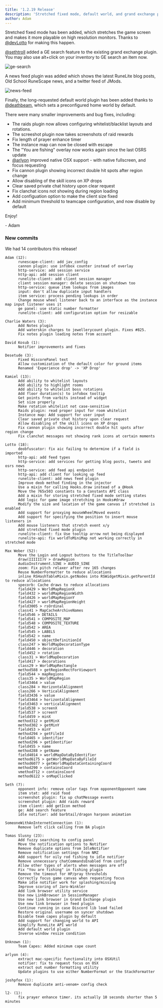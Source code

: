 ```yaml
---
title: '1.2.19 Release'
description: 'Stretched fixed mode, default world, and grand exchange price search!'
author: Adam
---
```


Stretched fixed mode has been added, which stretches the game screen and makes
it more playable on high resolution monitors. Thanks to [@devLotto](https://github.com/devLotto) for making this happen.

[@sethtroll](https://github.com/sethtroll) added a GE search feature to the
existing grand exchange plugin. You may also use alt+click on your inventory to
GE search an item now.

![ge-search](/img/blog/1.2.19-Release/ge-search.png)

A news feed plugin was added which shows the latest RuneLite blog posts, Old
School RuneScape news, and a twitter feed of JMods.

![news-feed](/img/blog/1.2.19-Release/news-feed.png)

Finally, the long-requested default world plugin has been added thanks to
[@deathbeam](https://github.com/deathbeam), which sets a preconfigured home
world by default.

There were many smaller improvements and bug fixes, including:

* The raids plugin now allows configuring whitelist/blacklist layouts and
rotations.
* The screeshot plugin now takes screenshots of raid rewards
* Fix length of prayer enhance timer
* The instance map can now be closed with escape
* The "You are fishing" overlay now works again since the last OSRS update
* [@arlyon](https://github.com/arlyon) improved native OSX support - with native fullscreen, and focus
  requesting
* Fix cannon plugin showing incorrect double hit spots after region change
* Allow disabling of the skill icons on XP drops
* Clear saved private chat history upon clear request
* Fix clanchat icons not showing during region loading
* Add configuation option to make the client size fixed
* Add minimum threshold to teamcape configuration, and now disable by default


Enjoy!

\- Adam


### New commits

We had 14 contributors this release!

```
Adam (12):
      runescape-client: add jav_config
      cannon plugin: use infobox counter instead of overlay
      http-service: add session service
      http-api: add session client
      runelite-client: add client session manager
      client session manager: delete session on shutdown too
      http-service: queue item lookups from images
      input: don't allow duplicate input handlers
      item service: process pending lookups in order
      Change mouse wheel listener back to an interface as the instance map input listener uses it
      ge panel: use static number formatter
      runelite-client: add configuration option for resizable

Charlie Waters (3):
      Add Notes plugin
      Add waterskin charges to jewellerycount plugin. Fixes #825.
      Fix notes plugin loading notes from account

David Kosub (1):
      Notifier improvements and fixes

Desetude (3):
      Fixed HiscorePanel text
      Allow customization of the default color for ground items
      Renamed 'Experience drop' -> 'XP Drop'

Kamiel (13):
      Add ability to whitelist layouts
      Add ability to highlight rooms
      Add ability to whitelist boss rotations
      Add floor duration(s) to infobox tooltip
      Get points from varbits instead of widget
      Set size properly
      Make rotation whitelist not case-sensitive
      Raids plugin: read proper input for room whitelist
      Instance map: Add support for user input
      Clear saved private chat history upon clear request
      Allow disabling of the skill icons on XP drops
      Fix cannon plugin showing incorrect double hit spots after region change
      Fix clanchat messages not showing rank icons at certain moments

Lotto (18):
      deobfuscator: fix aic failing to determine if a field is imported
      http-api: add feed types
      http-service: add services for getting blog posts, tweets and osrs news
      http-service: add feed api endpoint
      http-api: add client for looking up feed
      runelite-client: add news feed plugin
      Improve deob method finding in the injector
      Use a mixin for calling Hooks.draw instead of a @Hook
      Move the 765x503 constants to a Constants API class
      Add a mixin for storing stretched fixed mode setting states
      Add logic for game image stretching in Hooks#draw
      Modify the size and location of the game canvas if stretched is enabled
      Add support for proxying mouseWheelMoved events
      Add support for specifying the position to insert mouse listeners in
      Add mouse listeners that stretch event x/y
      Add stretched fixed mode plugin
      runelite-client: fix Use tooltip arrow not being displayed
      runelite-api: fix worldToMiniMap not working correctly in stretched mode

Max Weber (52):
      Move the Login and Logout buttons to the TitleToolbar
      draw(IIIIII)V > drawRegion
      AudioInstrument.SINE > AUDIO_SINE
      zoom: Fix pitch relaxer after rev 165 changes
      Reuse NumberFormatter to reduce allocations
      inline RSHashTableMixin.getNodes into RSWidgetMixin.getParentId to reduce allocations
      specorb: Cache draws to reduce allocations
      field429 > WorldMapRegionX
      field432 > worldMapRegionWidth
      field426 > worldMapRegionY
      field427 > worldMapRegionHeight
      field3005 > rsOrdinal
      class41 > MapCacheArchiveNames
      field546 > DETAILS
      field541 > COMPOSITE_MAP
      field548 > COMPOSITE_TEXTURE
      field542 > AREA
      field545 > LABELS
      field542 > name
      field450 > objectDefinitionId
      class247 > WorldMapDecorationType
      field446 > decoration
      field452 > rotation
      class31 > WorldMapDecoration
      field417 > decorations
      class29 > WorldMapRectangle
      method588 > getRegionRectForViewport
      field544 > mapRegions
      class35 > WorldMapRegion
      field3464 > value
      class284 > HorizontalAlignment
      class266 > VerticalAlignment
      field3436 > value
      field3464 > horizontalAlignment
      field3463 > verticalAlignment
      field538 > screenX
      field537 > screenY
      field459 > minX
      method312 > getMinX
      method302 > getMinY
      field453 > minY
      method294 > getFileId
      field465 > identifier
      method296 > getIdentifier
      field455 > name
      method288 > getName
      field4014 > worldMapDataByIdentifier
      method6175 > getWorldMapDataByFileId
      method6077 > getWorldMapDataContainingCoord
      method290 > containsCoord
      vmethod712 > containsCoord
      method6122 > onMapClicked

Seth (7):
      opponent info: remove color tags from opponentOpponent name
      item stat: add raid food
      screenshot plugin: fix up chatMessage events
      screenshot plugin: Add raids reward
      item client: add getIcon method
      ge: Add search feature
      idle notifier: add barbtail/dragon harpoon animation

SomeoneWithAnInternetConnection (1):
      Remove left click calling from BA plugin

Tomas Slusny (23):
      Add fuzzy searching to config panel
      Move the notification options to Notifier
      Remove duplicate options from IdleNotifier
      Remove notification settings from NMZ
      Add support for oily rod fishing to idle notifier
      Remove unnecessary chatCommandsEnabled from config
      Allow other types of alerts when messages are off
      Fix "You are fishing" in fishing plugin
      Remove the timeout for HP/pray thresholds
      Correctly focus game canvas when requesting focus
      Make idle notifier work for splashing/missing
      Improve scoring of Jaro-Winkler
      Add link browser utility service
      Use new LinkBrowser in SessionManager
      Use new link browser in Grand Exchange plugin
      Use new link browser in feed plugin
      Continue running in case Discord lib load failed
      Restore original username on syncer shutdown
      Disable team capes plugin by default
      Add support for changing world to API
      Simplify RuneLite API world
      Add default world plugin
      Inverse window resize condition

Unknown (1):
      Team Capes: Added minimum cape count

arlyon (4):
      extract mac-specific functionality into OSXUtil
      notifier: fix to request focus on OSX
      extract out number formatting utility
      Update plugins to use either NumberFormat or the StackFormatter

joshpfox (1):
      Remove duplicate anti-venom+ config check

l2- (1):
      fix prayer enhance timer. its actually 10 seconds shorter than 5 minutes
```
